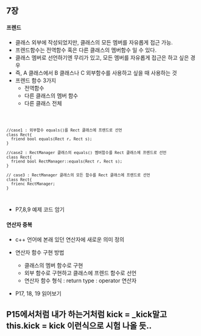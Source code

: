 ## 7장

#### 프렌드
* 클래스 외부에 작성되었지만, 클래스의 모든 멤버를 자유롭게 접근 가능.
* 프렌드함수는 전역함수 혹은 다른 클래스의 멤버함수 일 수 있다.
* 클래스 멤버로 선언하기엔 무리가 있고, 모든 멤버를 자유롭게 접근은 하고 싶은 경우
* 즉, A 클래스에서 B 클래스나 C 외부함수를 사용하고 싶을 때 사용하는 것
* 프렌드 함수 3가지
  + 전역함수
  + 다른 클래스의 멤버 함수
  + 다른 클래스 전체

<code>

    //case1 : 외부함수 equals()를 Rect 클래스에 프렌드로 선언
    class Rect{
      friend bool equals(Rect r, Rect s);
    }
    
    //case2 : RectManager 클래스의 equals() 멤버함수를 Rect 클래스에 프렌드로 선언
    class Rect{
      friend bool RectManager::equals(Rect r, Rect s);
    }
    
    // case3 : RectManager 클래스의 모든 함수를 Rect 클래스에 프렌드로 선언
    class Rect{
      frienc RectManager;
    }

</code>

* P7,8,9 예제 코드 암기

#### 연산자 중복
* c++ 언어에 본래 있던 연산자에 새로운 의미 정의

* 연산자 함수 구현 방법
  + 클래스의 멤버 함수로 구현
  + 외부 함수로 구현하고 클래스에 프렌드 함수로 선언
  + 연산자 함수 형식 : return type : operator 연산자
  
* P17, 18, 19 읽어보기

## P15에서처럼 내가 하는거처럼 kick = _kick말고 this.kick = kick 이런식으로 시험 나올 듯..

